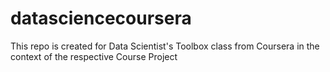 # datasciencecoursera
This repo is created for Data Scientist's Toolbox class from Coursera in the context of the respective Course Project
